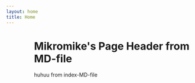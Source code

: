 ```yaml
---
layout: home
title: Home
---
```


<div style="margin-left:15%">
<div class="w3-container w3-dark-grey">
  <h1>Mikromike's Page Header from MD-file</h1>
</div>

<div class="w3-container">
  <div class="posts">
huhuu from index-MD-file
  </div>
</div>
</div>
